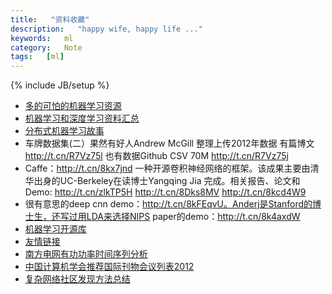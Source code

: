 ```yaml
---
title:   "资料收藏"
description:   "happy wife, happy life ..."
keywords:   ml
category:   Note
tags:   [ml] 
---
```



{% include JB/setup %}
- [多的可怕的机器学习资源](https://github.com/josephmisiti/awesome-machine-learning)
- [机器学习和深度学习资料汇总](http://weibo.com/p/2304186e3db55f0102v52p)
- [分布式机器学习故事](http://cxwangyi.github.io/2014/01/20/distributed-machine-learning/)
- 车牌数据集(二）果然有好人Andrew McGill 整理上传2012年数据 有篇博文 http://t.cn/R7Vz75l 也有数据Github CSV 70M http://t.cn/R7Vz75j
- Caffe：http://t.cn/8kx7jnd 一种开源卷积神经网络的框架。该成果主要由清华出身的UC-Berkeley在读博士Yangqing Jia 完成。相关报告、论文和Demo: http://t.cn/zlkTP5H http://t.cn/8Dks8MV http://t.cn/8kcd4W9
- 很有意思的deep cnn demo：http://t.cn/8kFEqvU。Anderj是Stanford的博士生，还写过用LDA来选择NIPS paper的demo：http://t.cn/8k4axdW
- [机器学习开源库](http://blog.jobbole.com/73806/)
- [友情链接](http://xialeistudio.sinaapp.com)
- [南方电网有功功率时间序列分析](https://app.yinxiang.com/shard/s35/sh/2c221043-92bf-49aa-91bd-9c3e6e1a55d0/ed82b8b8dc8fc7c9884f5268b963e366)
- [中国计算机学会推荐国际刊物会议列表2012](http://www.ccf.org.cn/sites/paiming/%E4%B8%AD%E5%9B%BD%E8%AE%A1%E7%AE%97%E6%9C%BA%E5%AD%A6%E4%BC%9A%E6%8E%A8%E8%8D%90%E5%9B%BD%E9%99%85%E5%88%8A%E7%89%A9%E4%BC%9A%E8%AE%AE%E5%88%97%E8%A1%A82012.pdf)
- [复杂网络社区发现方法总结](http://blog.sina.com.cn/s/blog_63891e610101722t.html)
